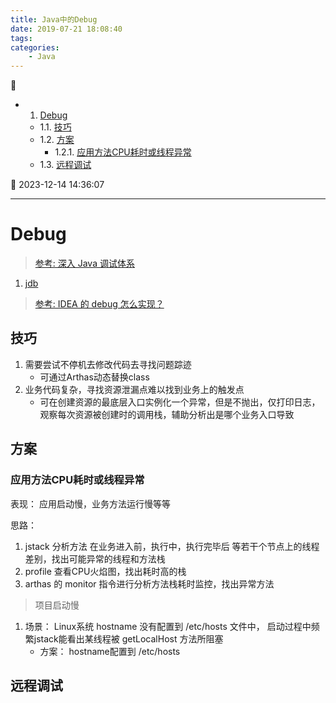 ```yaml
---
title: Java中的Debug
date: 2019-07-21 18:08:40
tags: 
categories: 
    - Java
---
```


💠

- 1. [Debug](#debug)
    - 1.1. [技巧](#技巧)
    - 1.2. [方案](#方案)
        - 1.2.1. [应用方法CPU耗时或线程异常](#应用方法cpu耗时或线程异常)
    - 1.3. [远程调试](#远程调试)

💠 2023-12-14 14:36:07
****************************************
# Debug

> [参考: 深入 Java 调试体系](https://www.ibm.com/developerworks/cn/views/java/libraryview.jsp?search_by=%E6%B7%B1%E5%85%A5%20Java%20%E8%B0%83%E8%AF%95%E4%BD%93%E7%B3%BB)  

1. [jdb](https://docs.oracle.com/javase/8/docs/technotes/tools/windows/jdb.html)

> [参考: IDEA 的 debug 怎么实现？](https://club.perfma.com/article/2405747)  

## 技巧
1. 需要尝试不停机去修改代码去寻找问题踪迹
    - 可通过Arthas动态替换class
1. 业务代码复杂，寻找资源泄漏点难以找到业务上的触发点
    - 可在创建资源的最底层入口实例化一个异常，但是不抛出，仅打印日志，观察每次资源被创建时的调用栈，辅助分析出是哪个业务入口导致


## 方案
### 应用方法CPU耗时或线程异常
表现：  应用启动慢，业务方法运行慢等等   

思路： 

1. jstack 分析方法 在业务进入前，执行中，执行完毕后 等若干个节点上的线程差别，找出可能异常的线程和方法栈
1. profile 查看CPU火焰图，找出耗时高的栈
1. arthas 的 monitor 指令进行分析方法栈耗时监控，找出异常方法

> 项目启动慢

1. 场景： Linux系统 hostname 没有配置到 /etc/hosts 文件中， 启动过程中频繁jstack能看出某线程被 getLocalHost 方法所阻塞
    - 方案： hostname配置到 /etc/hosts

## 远程调试

